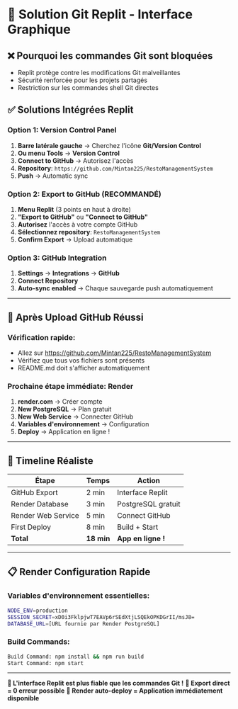 # 🔧 Solution Git Replit - Interface Graphique

## ❌ Pourquoi les commandes Git sont bloquées
- Replit protège contre les modifications Git malveillantes
- Sécurité renforcée pour les projets partagés
- Restriction sur les commandes shell Git directes

## ✅ Solutions Intégrées Replit

### Option 1: Version Control Panel
1. **Barre latérale gauche** → Cherchez l'icône **Git/Version Control**
2. **Ou menu Tools** → **Version Control**
3. **Connect to GitHub** → Autorisez l'accès
4. **Repository**: `https://github.com/Mintan225/RestoManagementSystem`
5. **Push** → Automatic sync

### Option 2: Export to GitHub (RECOMMANDÉ)
1. **Menu Replit** (3 points en haut à droite)
2. **"Export to GitHub"** ou **"Connect to GitHub"**
3. **Autorisez** l'accès à votre compte GitHub
4. **Sélectionnez repository**: `RestoManagementSystem`
5. **Confirm Export** → Upload automatique

### Option 3: GitHub Integration
1. **Settings** → **Integrations** → **GitHub**
2. **Connect Repository** 
3. **Auto-sync enabled** → Chaque sauvegarde push automatiquement

---

## 🚀 Après Upload GitHub Réussi

### Vérification rapide:
- Allez sur https://github.com/Mintan225/RestoManagementSystem
- Vérifiez que tous vos fichiers sont présents
- README.md doit s'afficher automatiquement

### Prochaine étape immédiate: Render
1. **render.com** → Créer compte
2. **New PostgreSQL** → Plan gratuit
3. **New Web Service** → Connecter GitHub
4. **Variables d'environnement** → Configuration
5. **Deploy** → Application en ligne !

---

## 🎯 Timeline Réaliste

| Étape | Temps | Action |
|-------|-------|--------|
| GitHub Export | 2 min | Interface Replit |
| Render Database | 3 min | PostgreSQL gratuit |
| Render Web Service | 5 min | Connect GitHub |
| First Deploy | 8 min | Build + Start |
| **Total** | **18 min** | **App en ligne !** |

---

## 📋 Render Configuration Rapide

### Variables d'environnement essentielles:
```bash
NODE_ENV=production
SESSION_SECRET=xD0i3FklpjwT7EAVp6rSEdXtjLSQEkOPKDGrII/msJ8=
DATABASE_URL=[URL fournie par Render PostgreSQL]
```

### Build Commands:
```bash
Build Command: npm install && npm run build
Start Command: npm start
```

---

**🎯 L'interface Replit est plus fiable que les commandes Git !**
**🎯 Export direct = 0 erreur possible**
**🎯 Render auto-deploy = Application immédiatement disponible**